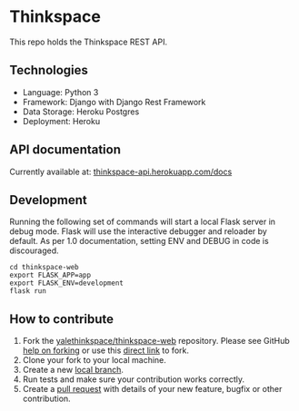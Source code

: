 # Thinkspace

This repo holds the Thinkspace REST API.

## Technologies
* Language: Python 3
* Framework: Django with Django Rest Framework
* Data Storage: Heroku Postgres
* Deployment: Heroku

## API documentation

Currently available at: [thinkspace-api.herokuapp.com/docs](http://thinkspace-api.herokuapp.com/docs)

## Development

Running the following set of commands will start a local Flask server in debug mode. Flask will use the interactive debugger and reloader by default. As per 1.0 documentation, setting ENV and DEBUG in code is discouraged.

```
cd thinkspace-web
export FLASK_APP=app
export FLASK_ENV=development
flask run
```

## How to contribute

1. Fork the [yalethinkspace/thinkspace-web](https://github.com/yalethinkspace/thinkspace-api) repository. Please see GitHub
   [help on forking](https://help.github.com/articles/fork-a-repo) or use this [direct link](https://github.com/yalethinkspace/thinkspace-api/fork) to fork.
2. Clone your fork to your local machine.
3. Create a new [local branch](https://help.github.com/articles/creating-and-deleting-branches-within-your-repository/).
4. Run tests and make sure your contribution works correctly.
5. Create a [pull request](https://help.github.com/articles/creating-a-pull-request) with details of your new feature, bugfix or other contribution.